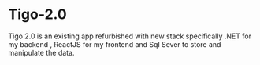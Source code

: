 # Tigo-2.0

Tigo 2.0 is an existing app refurbished with new stack specifically .NET for my backend , ReactJS for my frontend and Sql Sever to store and manipulate the data. 
